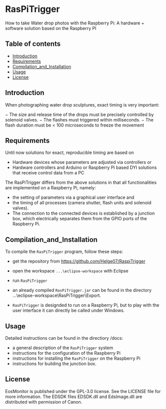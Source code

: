 # RasPiTrigger 
How to take Water drop photos with the Raspberry Pi: 
A hardware + software solution based on the Raspberry PI

## Table of contents
- [Introduction](#Introduction)
- [Requirements](#Requirements)
- [Compilation_and_Installation](#Compilation_and_Installation)
- [Usage](#usage)
- [License](#license)

## Introduction
When photographing water drop sculptures, exact timing is very important:

− The size and release time of the drops must be precisely controlled by solenoid valves.
− The flashes must triggered within milliseconds.
− The flash duration must be < 100 microseconds to freeze the movement

## Requirements
Until now solutions for exact, reproducible timing are based on
- Hardware devices whose parameters are adjusted via controllers or
- Hardware controllers and Arduino or Raspberry Pi based DYI solutions that receive control data from a PC

The RasPiTrigger differs from the above solutions in that all functionalities are implemented on a Raspberry Pi, namely:
- the setting of parameters via a graphical user interface and
- the timing of all processes (camera shutter, flash units and solenoid valves).
- The connection to the connected devices is established by a junction box, which electrically separates them from the GPIO ports of the Raspberry Pi.
 
## Compilation_and_Installation
To compile the `RasPiTrigger` program, follow these steps:
- get the repository from https://github.com/Helge07/RaspiTrigger
- open the workspace  `...\eclipse-workspace` with Eclipse 
- run `RasPiTrigger`
- an already compiled `RasPiTrigger.jar` can be found in the directory  ...\eclipse-workspace\RasPiTrigger\Export.

- `RasPiTrigger` is designded to run on a Raspberry Pi, but to play with the user interface it can directly be called under Windows.

## Usage   
Detailed instructions can be found in the directiory /docs:
- a general description of the `RasPiTrigger` system
- instructions for the configuration of the Raspberry Pi
- instructions for installing the `RasPiTrigger` on the Raspberry Pi
- instructions for building the junction box.

## License
EosMonitor is published under the GPL-3.0 license. See the LICENSE file for more information. The EDSDK files EDSDK.dll and EdsImage.dll are distributed with permission of Canon.





